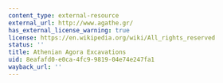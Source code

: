 ```yaml
---
content_type: external-resource
external_url: http://www.agathe.gr/
has_external_license_warning: true
license: https://en.wikipedia.org/wiki/All_rights_reserved
status: ''
title: Athenian Agora Excavations
uid: 8eafafd0-e0ca-4fc9-9819-04e74e247fa1
wayback_url: ''
---
```

